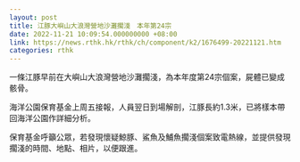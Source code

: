 ```yaml
---
layout: post
title: 江豚大嶼山大浪灣營地沙灘擱淺　本年第24宗
date: 2022-11-21 10:09:54.000000000 +08:00
link: https://news.rthk.hk/rthk/ch/component/k2/1676499-20221121.htm
categories: rthk
---
```


一條江豚早前在大嶼山大浪灣營地沙灘擱淺，為本年度第24宗個案，屍體已變成骸骨。

海洋公園保育基金上周五接報，人員翌日到場解剖，江豚長約1.3米，已將樣本帶回海洋公園作詳細分析。

保育基金呼籲公眾，若發現懷疑鯨豚、鯊魚及鯆魚擱淺個案致電熱線，並提供發現擱淺的時間、地點、相片，以便跟進。
